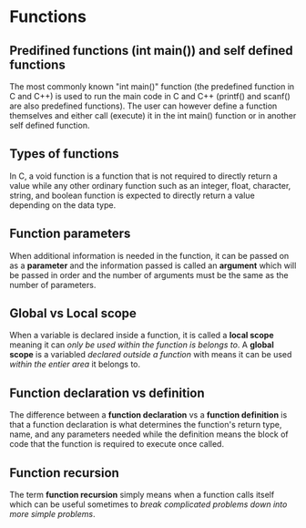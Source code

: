 # Functions
## Predifined functions (int main()) and self defined functions
The most commonly known "int main()" function (the predefined function in C and C++) is used to run the main code in C and C++ (printf() and scanf() are also predefined functions). The user can however define a function themselves and either call (execute) it in the int main() function or in another self defined function.

## Types of functions
In C, a void function is a function that is not required to directly return a value while any other ordinary function such as an integer, float, character, string, and boolean function is expected to directly return a value depending on the data type.

## Function parameters
When additional information is needed in the function, it can be passed on as a **parameter** and the information passed is called an **argument** which will be passed in order and the number of arguments must be the same as the number of parameters.

## Global vs Local scope
When a variable is declared inside a function, it is called a **local scope** meaning it can _only be used within the function is belongs to_. A **global scope** is a variabled _declared outside a function_ with means it can be used _within the entier area_ it belongs to.

## Function declaration vs definition
The difference between a **function declaration** vs a **function definition** is that a function declaration is what determines the function's return type, name, and any parameters needed while the definition means the block of code that the function is required to execute once called.

## Function recursion
The term **function recursion** simply means when a function calls itself which can be useful sometimes to _break complicated problems down into more simple problems_.

